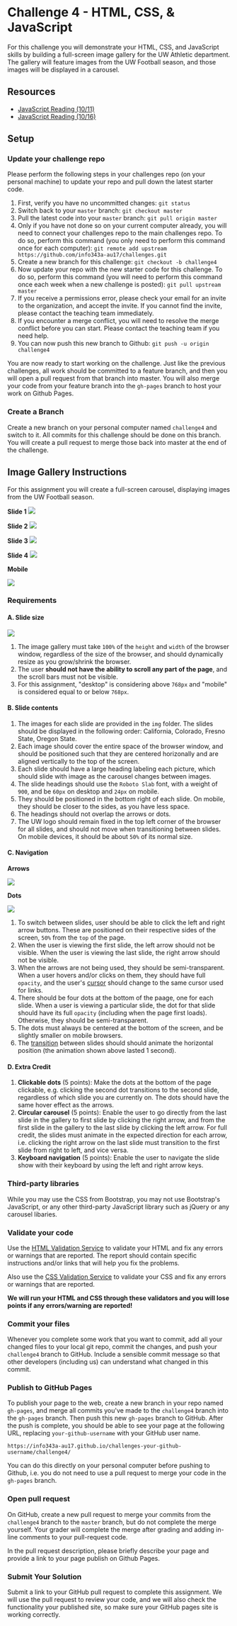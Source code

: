 # Challenge 4 - HTML, CSS, & JavaScript

For this challenge you will demonstrate your HTML, CSS, and JavaScript skills by building a full-screen image gallery for the UW Athletic department. The gallery will feature images from the UW Football season, and those images will be displayed in a carousel.

## Resources

* <a href="https://canvas.uw.edu/courses/1118281/assignments/3820996" target="_blank">JavaScript Reading (10/11)</a>
* <a href="https://canvas.uw.edu/courses/1118281/assignments/3820997" target="_blank">JavaScript Reading (10/16)</a>

## Setup

### Update your challenge repo

Please perform the following steps in your challenges repo (on your personal machine) to update your repo and pull down the latest starter code.

1. First, verify you have no uncommitted changes: `git status`
2. Switch back to your `master` branch: `git checkout master`
3. Pull the latest code into your `master` branch: `git pull origin master`
4. Only if you have not done so on your current computer already, you will need to connect your challenges repo to the main challenges repo. To do so, perform this command (you only need to perform this command once for each computer): `git remote add upstream https://github.com/info343a-au17/challenges.git`
5. Create a new branch for this challenge: `git checkout -b challenge4`
6. Now update your repo with the new starter code for this challenge. To do so, perform this command (you will need to perform this command once each week when a new challenge is posted): `git pull upstream master`
7. If you receive a permissions error, please check your email for an invite to the organization, and accept the invite. If you cannot find the invite, please contact the teaching team immediately.
8. If you encounter a merge conflict, you will need to resolve the merge conflict before you can start. Please contact the teaching team if you need help.
9. You can now push this new branch to Github: `git push -u origin challenge4`

You are now ready to start working on the challenge. Just like the previous challenges, all work should be committed to a feature branch, and then you will open a pull request from that branch into master. You will also merge your code from your feature branch into the `gh-pages` branch to host your work on Github Pages.

### Create a Branch

Create a new branch on your personal computer named `challenge4` and switch to it. All commits for this challenge should be done on this branch. You will create a pull request to merge those back into master at the end of the challenge.

## Image Gallery Instructions

For this assignment you will create a full-screen carousel, displaying images from the UW Football season.

**Slide 1**
![](https://i.imgur.com/XusJ2ng.png)

**Slide 2**
![](https://i.imgur.com/y4FPC9e.png)

**Slide 3**
![](https://i.imgur.com/Wa26d68.png)

**Slide 4**
![](https://i.imgur.com/G0EPwfs.png)

**Mobile**

![](https://i.imgur.com/qj6h1kv.png)


### Requirements

#### A. Slide size

![](https://i.imgur.com/YwdjXzx.gif)

1.  The image gallery must take `100%` of the `height` and `width` of the browser window, regardless of the size of the browser, and should dynamically resize as you grow/shrink the browser.
2. The user **should not have the ability to scroll any part of the page**, and the scroll bars must not be visible.
3. For this assignment, "desktop" is considering above `768px` and "mobile" is considered equal to or below `768px`.

#### B. Slide contents

1. The images for each slide are provided in the `img` folder. The slides should be displayed in the following order: California, Colorado, Fresno State, Oregon State.
2. Each image should cover the entire space of the browser window, and should be positioned such that they are centered horizonally and are aligned vertically to the top of the screen.
3. Each slide should have a large heading labeling each picture, which should slide with image as the carousel changes between images.
4. The slide headings should use the `Roboto Slab` font, with a weight of `900`, and be `60px` on desktop and `24px` on mobile.
5. They should be positioned in the bottom right of each slide. On mobile, they should be closer to the sides, as you have less space.
6. The headings should not overlap the arrows or dots.
7. The UW logo should remain fixed in the top left corner of the browser for all slides, and should not move when transitioning between slides. On mobile devices, it should be about `50%` of its normal size.

#### C. Navigation

**Arrows**

![](https://i.imgur.com/sbemt0P.gif)

**Dots**

![](https://i.imgur.com/mnhslCl.gif)

1. To switch between slides, user should be able to click the left and right arrow buttons. These are positioned on their respective sides of the screen, `50%` from the `top` of the page.
2. When the user is viewing the first slide, the left arrow should not be visible. When the user is viewing the last slide, the right arrow should not be visible.
3. When the arrows are not being used, they should be semi-transparent. When a user hovers and/or clicks on them, they should have full `opacity`, and the user's <a href="https://developer.mozilla.org/en-US/docs/Web/CSS/cursor" target="_blank">cursor</a> should change to the same cursor used for links.
4. There should be four dots at the bottom of the paage, one for each slide. When a user is viewing a particular slide, the dot for that slide should have its full `opacity` (including when the page first loads). Otherwise, they should be semi-transparent.
5. The dots must always be centered at the bottom of the screen, and be slightly smaller on mobile browsers.
6. The <a href="https://developer.mozilla.org/en-US/docs/Web/CSS/transition" target="_blank">transition</a> between slides should should animate the horizontal position (the animation shown above lasted 1 second).

#### D. Extra Credit

1. **Clickable dots** (5 points): Make the dots at the bottom of the page clickable, e.g. clicking the second dot transitions to the second slide, regardless of which slide you are currently on. The dots should have the same hover effect as the arrows.
2. **Circular carousel** (5 points): Enable the user to go directly from the last slide in the gallery to first slide by clicking the right arrow, and from the first slide in the gallery to the last slide by clicking the left arrow. For full credit, the slides must animate in the expected direction for each arrow, i.e. clicking the right arrow on the last slide must transition to the first slide from right to left, and vice versa.
3. **Keyboard navigation** (5 points): Enable the user to navigate the slide show with their keyboard by using the left and right arrow keys.

### Third-party libraries

While you may use the CSS from Bootstrap, you may not use Bootstrap's JavaScript, or any other third-party JavaScript library such as jQuery or any carousel libaries.

### Validate your code

Use the <a href="https://validator.w3.org/#validate_by_upload" target="_blank">HTML Validation Service</a> to validate your HTML and fix any errors or warnings that are reported. The report should contain specific instructions and/or links that will help you fix the problems.

Also use the [CSS Validation Service](http://jigsaw.w3.org/css-validator/#validate_by_upload) to validate your CSS and fix any errors or warnings that are reported.

**We will run your HTML and CSS through these validators and you will lose points if any errors/warning are reported!**

### Commit your files

Whenever you complete some work that you want to commit, add all your changed files to your local git repo, commit the changes, and push your `challenge4` branch to GitHub. Include a sensible commit message so that other developers (including us) can understand what changed in this commit.

### Publish to GitHub Pages

To publish your page to the web, create a new branch in your repo named `gh-pages`, and merge all commits you've made to the `challenge4` branch into the `gh-pages` branch. Then push this new `gh-pages` branch to GitHub. After the push is complete, you should be able to see your page at the following URL, replacing `your-github-username` with your GitHub user name.

`https://info343a-au17.github.io/challenges-your-github-username/challenge4/`

You can do this directly on your personal computer before pushing to Github, i.e. you do not need to use a pull request to merge your code in the `gh-pages` branch.

### Open pull request

On GitHub, create a new pull request to merge your commits from the `challenge4` branch to the `master` branch, but do not complete the merge yourself. Your grader will complete the merge after grading and adding in-line comments to your pull-request code.

In the pull request description, please briefly describe your page and provide a link to your page publish on Github Pages.

### Submit Your Solution

Submit a link to your GitHub pull request to complete this assignment. We will use the pull request to review your code, and we will also check the functionality your published site, so make sure your GitHub pages site is working correctly.

